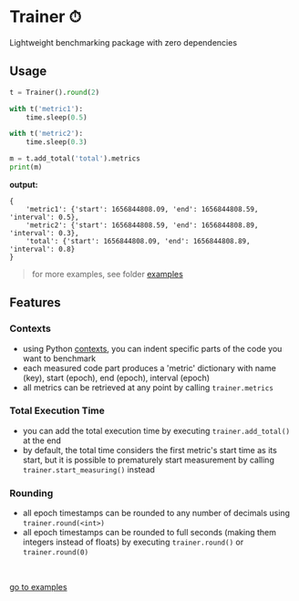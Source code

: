 # Trainer ⏱

Lightweight benchmarking package with zero dependencies

## Usage

```Python
t = Trainer().round(2)

with t('metric1'):
    time.sleep(0.5)

with t('metric2'):
    time.sleep(0.3)

m = t.add_total('total').metrics
print(m)
```

**output:**

```
{
    'metric1': {'start': 1656844808.09, 'end': 1656844808.59, 'interval': 0.5},
    'metric2': {'start': 1656844808.59, 'end': 1656844808.89, 'interval': 0.3},
    'total': {'start': 1656844808.09, 'end': 1656844808.89, 'interval': 0.8}
}
```

> for more examples, see folder [examples](examples/example.py)

## Features

### Contexts

- using Python [contexts](https://docs.python.org/3/library/contextlib.html),
you can indent specific parts of the code you want to benchmark
- each measured code part produces a 'metric' dictionary with name (key),
start (epoch), end (epoch), interval (epoch)
- all metrics can be retrieved at any point by calling `trainer.metrics`

### Total Execution Time

- you can add the total execution time by executing `trainer.add_total()`
at the end
- by default, the total time considers the first metric's start time as its
start, but it is possible to prematurely start measurement by calling
`trainer.start_measuring()` instead

### Rounding

- all epoch timestamps can be rounded to any number of decimals using
`trainer.round(<int>)`
- all epoch timestamps can be rounded to full seconds (making them
integers instead of floats) by executing `trainer.round()` or `trainer.round(0)`

</br>

[go to examples](examples/example.py)
